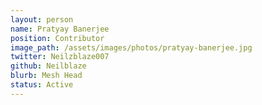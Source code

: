 ```yaml
---
layout: person
name: Pratyay Banerjee
position: Contributor
image_path: /assets/images/photos/pratyay-banerjee.jpg
twitter: Neilzblaze007
github: Neilblaze
blurb: Mesh Head
status: Active
---
```

